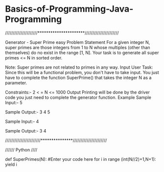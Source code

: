 # Basics-of-Programming-Java-Programming
/////////////////////**********************//////////////////////

Generator - Super Prime
easy
Problem Statement
For a given integer N, super primes are those integers from 1 to N whose multiples (other than themselves) do no exist in the range [1, N].
Your task is to generate all super primes <= N in sorted order.

Note: Super primes are not related to primes in any way.
Input
User Task:
Since this will be a functional problem, you don't have to take input. You just have to complete the function SuperPrime() that takes the integer N as a parameter.

Constraints:-
2 < = N <= 1000
Output
Printing will be done by the driver code you just need to complete the generator function.
Example
Sample Input:-
5

Sample Output:-
3 4 5

Sample Input:-
4

Sample Output:-
3 4

///////////////////////***************//////////////////////



//////   Python   ////


def SuperPrimes(N):
  #Enter your code here
  for i in range (int(N//2)+1,N+1):
      yield i
